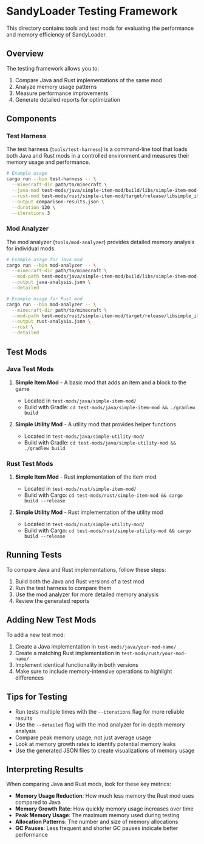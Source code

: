 # SandyLoader Testing Framework

This directory contains tools and test mods for evaluating the performance and memory efficiency of SandyLoader.

## Overview

The testing framework allows you to:

1. Compare Java and Rust implementations of the same mod
2. Analyze memory usage patterns
3. Measure performance improvements
4. Generate detailed reports for optimization

## Components

### Test Harness

The test harness (`tools/test-harness`) is a command-line tool that loads both Java and Rust mods in a controlled environment and measures their memory usage and performance.

```bash
# Example usage
cargo run --bin test-harness -- \
  --minecraft-dir path/to/minecraft \
  --java-mod test-mods/java/simple-item-mod/build/libs/simple-item-mod-1.0.0.jar \
  --rust-mod test-mods/rust/simple-item-mod/target/release/libsimple_item_mod.so \
  --output comparison-results.json \
  --duration 120 \
  --iterations 3
```

### Mod Analyzer

The mod analyzer (`tools/mod-analyzer`) provides detailed memory analysis for individual mods.

```bash
# Example usage for Java mod
cargo run --bin mod-analyzer -- \
  --minecraft-dir path/to/minecraft \
  --mod-path test-mods/java/simple-item-mod/build/libs/simple-item-mod-1.0.0.jar \
  --output java-analysis.json \
  --detailed

# Example usage for Rust mod
cargo run --bin mod-analyzer -- \
  --minecraft-dir path/to/minecraft \
  --mod-path test-mods/rust/simple-item-mod/target/release/libsimple_item_mod.so \
  --output rust-analysis.json \
  --rust \
  --detailed
```

## Test Mods

### Java Test Mods

1. **Simple Item Mod** - A basic mod that adds an item and a block to the game
   - Located in `test-mods/java/simple-item-mod/`
   - Build with Gradle: `cd test-mods/java/simple-item-mod && ./gradlew build`

2. **Simple Utility Mod** - A utility mod that provides helper functions
   - Located in `test-mods/java/simple-utility-mod/`
   - Build with Gradle: `cd test-mods/java/simple-utility-mod && ./gradlew build`

### Rust Test Mods

1. **Simple Item Mod** - Rust implementation of the item mod
   - Located in `test-mods/rust/simple-item-mod/`
   - Build with Cargo: `cd test-mods/rust/simple-item-mod && cargo build --release`

2. **Simple Utility Mod** - Rust implementation of the utility mod
   - Located in `test-mods/rust/simple-utility-mod/`
   - Build with Cargo: `cd test-mods/rust/simple-utility-mod && cargo build --release`

## Running Tests

To compare Java and Rust implementations, follow these steps:

1. Build both the Java and Rust versions of a test mod
2. Run the test harness to compare them
3. Use the mod analyzer for more detailed memory analysis
4. Review the generated reports

## Adding New Test Mods

To add a new test mod:

1. Create a Java implementation in `test-mods/java/your-mod-name/`
2. Create a matching Rust implementation in `test-mods/rust/your-mod-name/`
3. Implement identical functionality in both versions
4. Make sure to include memory-intensive operations to highlight differences

## Tips for Testing

- Run tests multiple times with the `--iterations` flag for more reliable results
- Use the `--detailed` flag with the mod analyzer for in-depth memory analysis
- Compare peak memory usage, not just average usage
- Look at memory growth rates to identify potential memory leaks
- Use the generated JSON files to create visualizations of memory usage

## Interpreting Results

When comparing Java and Rust mods, look for these key metrics:

- **Memory Usage Reduction**: How much less memory the Rust mod uses compared to Java
- **Memory Growth Rate**: How quickly memory usage increases over time
- **Peak Memory Usage**: The maximum memory used during testing
- **Allocation Patterns**: The number and size of memory allocations
- **GC Pauses**: Less frequent and shorter GC pauses indicate better performance
